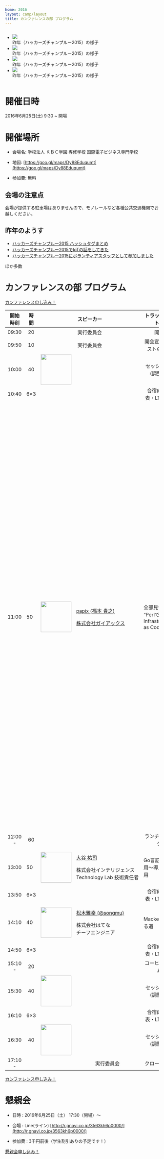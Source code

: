 ```yaml
---
home: 2016
layout: camp/layout
title: カンファレンスの部 プログラム
---
```


<div class="row">
  <div class="large-10 large-centered columns">
    <ul data-orbit>
      <li>
        <img src="/img/2016/11230100_10153994620175031_1803286837806796002_n.jpg" />
        <div class="orbit-caption">昨年（ハッカーズチャンプルー2015）の様子</div>
      </li>
      <li>
        <img src="/img/2016/12985366_1240484445965260_942974817919847175_n.jpg" />
        <div class="orbit-caption">昨年（ハッカーズチャンプルー2015）の様子</div>
      </li>
      <li>
        <img src="/img/2016/12963810_1240484379298600_5767021701809636034_n.jpg" />
        <div class="orbit-caption">昨年（ハッカーズチャンプルー2015）の様子</div>
      </li>
      <li>
        <img src="/img/2016/12472313_1240484295965275_9209790285296878256_n.jpg" />
        <div class="orbit-caption">昨年（ハッカーズチャンプルー2015）の様子</div>
      </li>
    </ul>
  </div>
</div>


# 開催日時
2016年6月25日(土) 9:30 ~ 開場

# 開催場所

- 会場名: 学校法人 ＫＢＣ学園 専修学校 国際電子ビジネス専門学校

- 地図:  [https://goo.gl/maps/Dy88Eduqumt](https://goo.gl/maps/Dy88Eduqumt)

- 参加費: 無料

## 会場の注意点

会場が提供する駐車場はありませんので、モノレールなど各種公共交通機関でお越しください。

## 昨年のようす

* [ハッカーズチャンプルー2015 ハッシュタグまとめ](http://togetter.com/li/840194)
* [ハッカーズチャンプルー2015でIoTの話をしてきた](http://dev.classmethod.jp/hardware/report-about-hackers-champloo-2015/)
* [ハッカーズチャンプルー2015にボランティアスタッフとして参加しました](http://kimihito.hatenablog.com/entry/2015/07/02/093000)

ほか多数

# カンファレンスの部 プログラム

<p><a href="https://hackers-champloo.doorkeeper.jp/events/42325" class="medium button" target="_blank">カンファレンス申し込み！</a></p>

<table>
  <thead>
    <tr>
      <th style="text-align: center">開始時刻</th>
      <th style="text-align: center">時間</th>
      <th style="text-align: center" colspan="2">スピーカー</th>
      <th style="text-align: center">トラックタイトル</th>
      <th style="text-align: center">概要</th>
    </tr>
  </thead>
  <tbody>
    <tr>
      <td style="text-align: center">09:30</td>
      <td style="text-align: center">20</td>
      <td style="text-align: center" colspan="2">実行委員会</td>
      <td style="text-align: center">開場</td>
      <td style="text-align: center"> </td>
    </tr>
    <tr>
      <td style="text-align: center">09:50</td>
      <td style="text-align: center">10</td>
      <td style="text-align: center" colspan="2">実行委員会</td>
      <td style="text-align: center">開会宣言・ゲストの紹介</td>
      <td style="text-align: center"> </td>
    </tr>
    <tr>
      <td style="text-align: center">10:00</td>
      <td style="text-align: center">40</td>
      <td style="width: 100px;">
          <img width="100" src="/img/ico_nowpriting1_1.gif" />
      </td>
      <td style="text-align: center"> </td>
      <td style="text-align: center">セッション1 (調整中)</td>
      <td style="text-align: center"> </td>
    </tr>
    <tr>
      <td style="text-align: center">10:40</td>
      <td style="text-align: center">6×3</td>
      <td style="text-align: center"> </td>
      <td style="text-align: center"> </td>
      <td style="text-align: center">合宿成果発表・LTその1</td>
      <td style="text-align: center"> </td>
    </tr>
    <tr>
      <td>11:00</td>
      <td>50</td>
      <td style="width: 100px;">
          <a href="https://twitter.com/__papix__" target="_blank">
              <img width="100" src="/img/2016/speakers/papix.png" />
          </a>
      </td>
      <td nowrap>
          <p><a href="https://twitter.com/__papix__" target="_blank">papix (福本 貴之)</a></p>
          <p><a href="http://www.gaiax.co.jp/" target="_blank">株式会社ガイアックス</a></p>
      </td>
      <td style="width: 200px;">全部見せます! <br>“PerlでつくるInfrastructure as Code”</td>
      <td>
         <p> ｢Infrastructure as Code｣と言われると, 例えばChefやItamae, ServerspecといったRubyで書かれたツールを思い浮かべることが多いのではないでしょうか?
そのため, ｢PerlでInfrastructure as Code｣と言われると, ｢え!! PerlでInfrastructure as Codeを!?｣と思われる方も多いのではないかと思います。</p>
    <p>このトラックでは, とあるPerlで作られたWebアプリケーションのインフラ構築に取り組んだ際の経験を元に, Infrastructure as CodeやChatOps, IaaSやSaaS, そしてそれらをつなぐ｢糊｣としてのPerlという言語を組み合わせて実現した, ｢サービスの運用の効率化や高速化｣の仕組みや, その実現の為に活用したツールの紹介などお話します。<br>
また, このような施策を行ったことによってサービスの開発がどのように変化したか? という所についても紹介する予定です。</p>
      </td>
    </tr>
    <tr>
      <td style="text-align: center">12:00 -</td>
      <td style="text-align: center">60</td>
      <td style="text-align: center"> </td>
      <td style="text-align: center"> </td>
      <td style="text-align: center">ランチブレイク</td>
      <td style="text-align: center"> </td>
    </tr>
    <tr>
      <td>13:00</td>
      <td>50</td>
      <td style="width: 100px;">
          <a href="https://www.facebook.com/yuji.otani.16" target="_blank">
              <img width="100" src="/img/2016/speakers/otani.jpg" />
          </a>
      </td>
      <td nowrap>
          <p><a href="https://www.facebook.com/yuji.otani.16" target="_blank">大谷 祐司</a></p>
          <p>株式会社インテリジェンス<br>
          Technology Lab 技術責任者</p>
      </td>
      <td style="width: 200px;">Go言語の採用〜導入〜運用</td>
      <td>
         Go言語の採用〜導入〜運用までを広くお話します。
      </td>
    </tr>
    <tr>
      <td style="text-align: center">13:50</td>
      <td style="text-align: center">6×3</td>
      <td style="text-align: center"> </td>
      <td style="text-align: center"> </td>
      <td style="text-align: center">合宿成果発表・LTその2</td>
      <td style="text-align: center"> </td>
    </tr>
    <tr>
      <td>14:10</td>
      <td>40</td>
      <td style="width: 100px;">
          <a href="http://www.songmu.jp/riji/" target="_blank">
              <img width="100" src="/img/2016/speakers/songmu.jpg" />
          </a>
      </td>
      <td nowrap>
          <p><a href="http://www.songmu.jp/riji/" target="_blank">松木雅幸 (@songmu)</a></p>
          <p>株式会社はてな<br>
          チーフエンジニア</p>
      </td>
      <td style="width: 200px;">Mackerelへ至る道</td>
      <td>
         （調整中）
      </td>
    </tr>
    <tr>
      <td style="text-align: center">14:50</td>
      <td style="text-align: center">6*3</td>
      <td style="text-align: center"> </td>
      <td style="text-align: center"> </td>
      <td style="text-align: center">合宿成果発表・LTその3</td>
      <td style="text-align: center"> </td>
    </tr>
    <tr>
      <td style="text-align: center">15:10 -</td>
      <td style="text-align: center">20</td>
      <td style="text-align: center" colspan="2"> </td>
      <td style="text-align: center">コーヒータイム</td>
      <td style="text-align: center"> </td>
    </tr>
    <tr>
      <td style="text-align: center">15:30</td>
      <td style="text-align: center">40</td>
      <td style="width: 100px;">
          <img width="100" src="/img/ico_nowpriting1_1.gif" />
      </td>
      <td style="text-align: center"> </td>
      <td style="text-align: center">セッション4 (調整中)</td>
      <td style="text-align: center"> </td>
    </tr>
    <tr>
      <td style="text-align: center">16:10</td>
      <td style="text-align: center">6×3</td>
      <td style="text-align: center"> </td>
      <td style="text-align: center"> </td>
      <td style="text-align: center">合宿成果発表・LTその4</td>
      <td style="text-align: center"> </td>
    </tr>
    <tr>
      <td style="text-align: center">16:30</td>
      <td style="text-align: center">40</td>
      <td style="width: 100px;">
          <img width="100" src="/img/ico_nowpriting1_1.gif" />
      </td>
      <td style="text-align: center"> </td>
      <td style="text-align: center">セッション5 (調整中)</td>
      <td style="text-align: center"> </td>
    </tr>
    <tr>
      <td style="text-align: center">17:10 -</td>
      <td style="text-align: center"> </td>
      <td style="text-align: center"> </td>
      <td style="text-align: center">実行委員会</td>
      <td style="text-align: center">クロージング</td>
      <td style="text-align: center"> </td>
    </tr>
  </tbody>
</table>

<p><a href="https://hackers-champloo.doorkeeper.jp/events/42325" class="medium button" target="_blank">カンファレンス申し込み！</a></p>

# 懇親会

- 日時 : 2016年6月25日（土） 17:30（開場）〜

- 会場 : Line(ライン) [http://r.gnavi.co.jp/3563kh6p0000/](http://r.gnavi.co.jp/3563kh6p0000/)

- 参加費 : 3千円前後（学生割引ありの予定です！）

<p><a href="https://hackers-champloo.doorkeeper.jp/events/42458" class="medium button" target="_blank">懇親会申し込み！</a></p>
